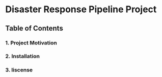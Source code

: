 # Disaster Response Pipeline Project
## Table of Contents
### 1. Project Motivation
### 2. Installation
### 3. liscense
